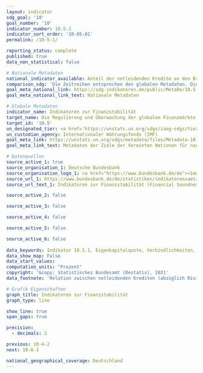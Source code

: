 ```yaml
---
layout: indicator    
sdg_goal: '10'    
goal_number: '10'    
indicator_number: 10.5.1    
indicator_sort_order: '10-05-01'    
permalink: /10-5-1/    

reporting_status: complete    
published: true    
data_non_statistical: false    

# Nationale Metadaten    
national_indicator_available: Anteil der notleidenden Kredite an den Bruttokrediten insgesamt <br> Eigenkapitalquote <br> Gesamtkapitalrentabilität <br> Relation zwischen notleidenden Krediten (abzüglich Risikovorsorge) und bilanziellem Eigenkapital <br> Relation zwischen offener Fremdwährungsposition und regulatorischen Eigenmitteln <br> Relation zwischen regulatorischem Kernkapital (Tier 1) und anrechnungspflichtigen Positionen <br> Verbindlichkeiten    
comparison_sdg: 'Die Zeitreihen entsprechen den globalen Metadaten. Die Zeitreihe "Eigenkapitalquote" bietet zusätzliche Informationen.'    
goal_meta_national_link: https://sdg-indikatoren.de/public/MetaDe/10.5.1.pdf    
goal_meta_national_link_text: Nationale Metadaten    

# Globale Metadaten    
indicator_name: Indikatoren zur Finanzstabilität    
target_name: Die Regulierung und Überwachung der globalen Finanzmärkte und -institutionen verbessern und die Anwendung der einschlägigen Vorschriften verstärken    
target_id: '10.5'    
un_designated_tier: <a href='https://unstats.un.org/sdgs/iaeg-sdgs/tier-classification/' title='Klicken Sie hier um weitere Informationen zur UN-Tier-Klassifikation zu erhalten.'  target='_blank'>Tier I</a>    
un_custodian_agency: Internationaler Währungsfonds (IMF)    
goal_meta_link: https://unstats.un.org/sdgs/metadata/files/Metadata-10-05-01.pdf    
goal_meta_link_text: Metadaten der Ziele der Vereinten Nationen für nachhaltige Entwicklung    

# Datenquellen
source_active_1: true
source_organisation_1: Deutsche Bundesbank
source_organisation_logo_1: <a href="https://www.bundesbank.de/de"><img src="https://g205sdgs.github.io/sdg-indicators/public/OrgImgDe/bundesbank.png" alt="Logo bundesbank" style="height:60px; width:148px"/></a>
source_url_1: https://www.bundesbank.de/de/statistiken/indikatorensaetze/financial-soundness-indicators/financial-soundness-indicators-fsi--776158
source_url_text_1: Indikatoren zur Finanzstabilität (Financial Soundness Indicators)

source_active_2: false

source_active_3: false

source_active_4: false

source_active_5: false

source_active_6: false
    
data_keywords: Indikator 10.5.1, Eigenkapitalquote, Verbindlichkeiten, Relation zwischen offener Fremdwährungsposition und regulatorischen Eigenmitteln, Relation zwischen notleidenden Krediten (abzüglich Risikovorsorge) und bilanziellem Eigenkapital, Anteil der notleidenden Kredite an den Bruttokrediten insgesamt, Relation zwischen regulatorischem Kernkapital (Tier 1) und anrechnungspflichtigen Positionen, Gesamtkapitalrentabilität, Internationale Währungsfonds (IMF)    
data_show_map: False    
data_start_values:     
computation_units: "Prozent"    
copyright: '&copy; Statistisches Bundesamt (Destatis), 2021'    
data_footnote: 'Relation zwischen notleidenden Krediten (abzüglich Risikovorsorge) und bilanziellem Eigenkapital: 2018 korrigierte Daten. Relation zwischen offener Fremdwährungsposition und regulatorischen Eigenmitteln: 2019 korrigierte Daten.'    

# Grafik Eigenschaften    
graph_title: Indikatoren zur Finanzstabilität    
graph_type: line    

show_line: true
span_gaps: true

precision:
  - decimals: 2    

previous: 10-4-2    
next: 10-6-1    

national_geographical_coverage: Deutschland    
---
```


<span></span>